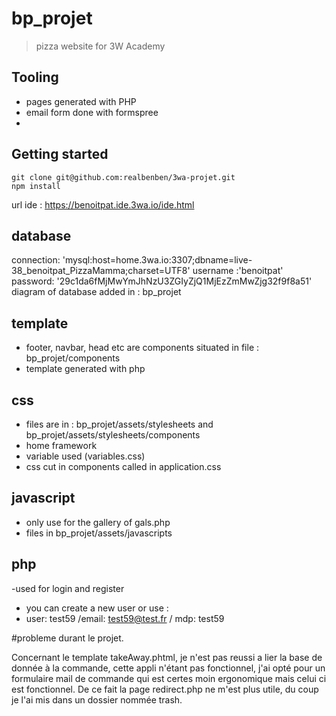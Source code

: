 # bp_projet

> pizza website for 3W Academy


## Tooling

- pages generated with PHP 
- email form done with formspree
- 

## Getting started

```console
git clone git@github.com:realbenben/3wa-projet.git 
npm install
````
url ide : https://benoitpat.ide.3wa.io/ide.html 


## database
connection: 'mysql:host=home.3wa.io:3307;dbname=live-38_benoitpat_PizzaMamma;charset=UTF8'
username :'benoitpat'
password: '29c1da6fMjMwYmJhNzU3ZGIyZjQ1MjEzZmMwZjg32f9f8a51'
diagram of database added in : bp_projet


## template

- footer, navbar, head etc are components situated in file : bp_projet/components
- template generated with php

## css
- files are in : bp_projet/assets/stylesheets and bp_projet/assets/stylesheets/components
- home framework
- variable used (variables.css)
- css cut in components called in application.css

## javascript
- only use for the gallery of gals.php 
- files in bp_projet/assets/javascripts

## php 
-used for login and register 
- you can create a new user or use :
- user: test59 /email: test59@test.fr / mdp: test59


#probleme durant le projet.

Concernant le template takeAway.phtml, je n'est pas reussi a lier la base de donnée à la commande,
cette appli n'étant pas fonctionnel, j'ai opté pour un formulaire 
mail de commande qui est certes moin ergonomique mais celui ci est fonctionnel.
De ce fait la page redirect.php ne m'est plus utile, du coup je l'ai mis dans un dossier nommée trash. 
